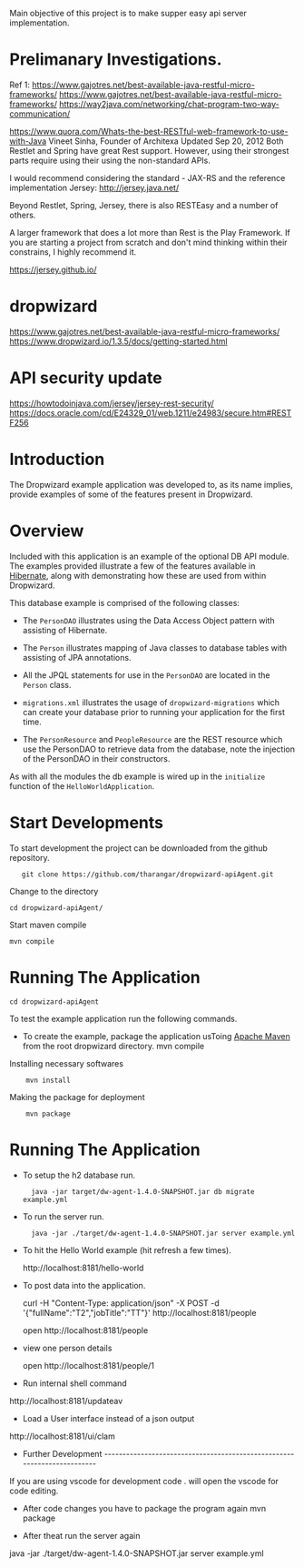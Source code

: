 
Main objective of this project is to make supper easy api server implementation.
# Prelimanary Investigations.
Ref 1:
https://www.gajotres.net/best-available-java-restful-micro-frameworks/
https://www.gajotres.net/best-available-java-restful-micro-frameworks/
https://way2java.com/networking/chat-program-two-way-communication/

https://www.quora.com/Whats-the-best-RESTful-web-framework-to-use-with-Java
Vineet Sinha, Founder of Architexa
Updated Sep 20, 2012
Both Restlet and Spring have great Rest support. However, using their strongest parts require using their using the non-standard APIs.

I would recommend considering the standard - JAX-RS and the reference implementation Jersey: http://jersey.java.net/

Beyond Restlet, Spring, Jersey, there is also RESTEasy and a number of others.

A larger framework that does a lot more than Rest is the Play Framework. If you are starting a project from scratch and don't mind thinking within their constrains, I highly recommend it.

https://jersey.github.io/

# dropwizard
https://www.gajotres.net/best-available-java-restful-micro-frameworks/
https://www.dropwizard.io/1.3.5/docs/getting-started.html

# API security update
https://howtodoinjava.com/jersey/jersey-rest-security/
https://docs.oracle.com/cd/E24329_01/web.1211/e24983/secure.htm#RESTF256

# Introduction

The Dropwizard example application was developed to, as its name implies, provide examples of some of the features
present in Dropwizard.

# Overview

Included with this application is an example of the optional DB API module. The examples provided illustrate a few of
the features available in [Hibernate](http://hibernate.org/), along with demonstrating how these are used from within
Dropwizard.

This database example is comprised of the following classes:

* The `PersonDAO` illustrates using the Data Access Object pattern with assisting of Hibernate.

* The `Person` illustrates mapping of Java classes to database tables with assisting of JPA annotations.

* All the JPQL statements for use in the `PersonDAO` are located in the `Person` class.

* `migrations.xml` illustrates the usage of `dropwizard-migrations` which can create your database prior to running
your application for the first time.

* The `PersonResource` and `PeopleResource` are the REST resource which use the PersonDAO to retrieve data from the database, note the injection
of the PersonDAO in their constructors.

As with all the modules the db example is wired up in the `initialize` function of the `HelloWorldApplication`.

# Start Developments

To start development the project can be downloaded from the github repository.

       git clone https://github.com/tharangar/dropwizard-apiAgent.git
      
Change to the directory


	cd dropwizard-apiAgent/
	
Start maven compile

	mvn compile
	




# Running The Application

	cd dropwizard-apiAgent
	
To test the example application run the following commands.

* To create the example, package the application usToing [Apache Maven](https://maven.apache.org/) from the root dropwizard directory.
         mvn compile

Installing necessary softwares

        mvn install

Making the package for deployment

        mvn package

# Running The Application

* To setup the h2 database run.

        java -jar target/dw-agent-1.4.0-SNAPSHOT.jar db migrate example.yml

* To run the server run.

        java -jar ./target/dw-agent-1.4.0-SNAPSHOT.jar server example.yml

* To hit the Hello World example (hit refresh a few times).

	http://localhost:8181/hello-world

* To post data into the application.

	curl -H "Content-Type: application/json" -X POST -d '{"fullName":"T2","jobTitle":"TT"}' http://localhost:8181/people
	
	open http://localhost:8181/people
	
* view one person details
  
  open http://localhost:8181/people/1
 
 * Run internal shell command
 
 http://localhost:8181/updateav
 
 * Load a User interface instead of a json output
 
 http://localhost:8181/ui/clam
	
* Further Development ------------------------------------------------------------------------

 If you are using vscode for development
 code . 
 will open the vscode for code editing.
 
 * After code changes you have to package the program again
 mvn package
 
 * After theat run the server again
 
 java -jar ./target/dw-agent-1.4.0-SNAPSHOT.jar server example.yml
